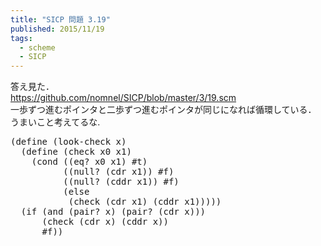 ```yaml
---
title: "SICP 問題 3.19"
published: 2015/11/19
tags:
  - scheme
  - SICP
---
```


<p>答え見た．<br/>
<a href="https://github.com/nomnel/SICP/blob/master/3/19.scm">https://github.com/nomnel/SICP/blob/master/3/19.scm</a><br/>
一歩ずつ進むポインタと二歩ずつ進むポインタが同じになれば循環している．<br/>
うまいこと考えてるな.</p>

<pre class="code lang-scheme" data-lang="scheme" data-unlink><span class="synSpecial">(</span><span class="synStatement">define</span> <span class="synSpecial">(</span>look-check x<span class="synSpecial">)</span>
  <span class="synSpecial">(</span><span class="synStatement">define</span> <span class="synSpecial">(</span>check x0 x1<span class="synSpecial">)</span>
    <span class="synSpecial">(</span><span class="synStatement">cond</span> <span class="synSpecial">((</span><span class="synIdentifier">eq?</span> x0 x1<span class="synSpecial">)</span> <span class="synConstant">#t</span><span class="synSpecial">)</span>
          <span class="synSpecial">((</span><span class="synIdentifier">null?</span> <span class="synSpecial">(</span><span class="synIdentifier">cdr</span> x1<span class="synSpecial">))</span> <span class="synConstant">#f</span><span class="synSpecial">)</span>
          <span class="synSpecial">((</span><span class="synIdentifier">null?</span> <span class="synSpecial">(</span><span class="synIdentifier">cddr</span> x1<span class="synSpecial">))</span> <span class="synConstant">#f</span><span class="synSpecial">)</span>
          <span class="synSpecial">(</span><span class="synStatement">else</span>
           <span class="synSpecial">(</span>check <span class="synSpecial">(</span><span class="synIdentifier">cdr</span> x1<span class="synSpecial">)</span> <span class="synSpecial">(</span><span class="synIdentifier">cddr</span> x1<span class="synSpecial">)))))</span>
  <span class="synSpecial">(</span><span class="synStatement">if</span> <span class="synSpecial">(</span><span class="synStatement">and</span> <span class="synSpecial">(</span><span class="synIdentifier">pair?</span> x<span class="synSpecial">)</span> <span class="synSpecial">(</span><span class="synIdentifier">pair?</span> <span class="synSpecial">(</span><span class="synIdentifier">cdr</span> x<span class="synSpecial">)))</span>
      <span class="synSpecial">(</span>check <span class="synSpecial">(</span><span class="synIdentifier">cdr</span> x<span class="synSpecial">)</span> <span class="synSpecial">(</span><span class="synIdentifier">cddr</span> x<span class="synSpecial">))</span>
      <span class="synConstant">#f</span><span class="synSpecial">))</span>
</pre>


